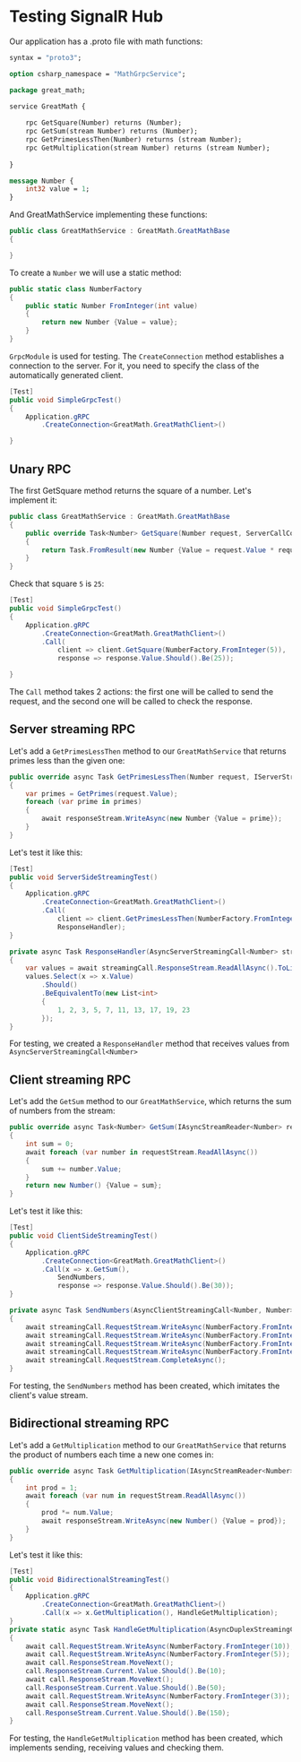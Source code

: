 # Testing SignalR Hub

Our application has a .proto file with math functions:

```protobuf
syntax = "proto3";

option csharp_namespace = "MathGrpcService";

package great_math;

service GreatMath {
    
    rpc GetSquare(Number) returns (Number);
    rpc GetSum(stream Number) returns (Number);
    rpc GetPrimesLessThen(Number) returns (stream Number);
    rpc GetMultiplication(stream Number) returns (stream Number);
    
}

message Number {
    int32 value = 1;
}
```

And GreatMathService implementing these functions:

```csharp
public class GreatMathService : GreatMath.GreatMathBase
{

}
```

To create a `Number` we will use a static method:

```csharp
public static class NumberFactory
{
	public static Number FromInteger(int value)
	{
		return new Number {Value = value};
	}
}
```

`GrpcModule` is used for testing. The `CreateConnection` method establishes a connection to the server. For it, you need to specify the class of the automatically generated client.

```csharp
[Test]
public void SimpleGrpcTest()
{
	Application.gRPC
		.CreateConnection<GreatMath.GreatMathClient>()

}
```

## Unary RPC

The first GetSquare method returns the square of a number. Let's implement it:
```csharp
public class GreatMathService : GreatMath.GreatMathBase
{
	public override Task<Number> GetSquare(Number request, ServerCallContext context)
	{
		return Task.FromResult(new Number {Value = request.Value * request.Value});
	}
}
```

Check that square `5` is `25`:

```csharp
[Test]
public void SimpleGrpcTest()
{
	Application.gRPC
		.CreateConnection<GreatMath.GreatMathClient>()
		.Call(
			client => client.GetSquare(NumberFactory.FromInteger(5)),
			response => response.Value.Should().Be(25));

}

```

The `Call` method takes 2 actions: the first one will be called to send the request, and the second one will be called to check the response.

## Server streaming RPC

Let's add a `GetPrimesLessThen` method to our `GreatMathService` that returns primes less than the given one:

```csharp
public override async Task GetPrimesLessThen(Number request, IServerStreamWriter<Number> responseStream, ServerCallContext context)
{
	var primes = GetPrimes(request.Value);
	foreach (var prime in primes)
	{
		await responseStream.WriteAsync(new Number {Value = prime});
	}
}
```

Let's test it like this:

```csharp
[Test]
public void ServerSideStreamingTest()
{
	Application.gRPC
		.CreateConnection<GreatMath.GreatMathClient>()
		.Call(
			client => client.GetPrimesLessThen(NumberFactory.FromInteger(25)),
			ResponseHandler);
}

private async Task ResponseHandler(AsyncServerStreamingCall<Number> streamingCall)
{
	var values = await streamingCall.ResponseStream.ReadAllAsync().ToListAsync();
	values.Select(x => x.Value)
		.Should()
		.BeEquivalentTo(new List<int>
		{
			1, 2, 3, 5, 7, 11, 13, 17, 19, 23
		});
}
```

For testing, we created a `ResponseHandler` method that receives values from `AsyncServerStreamingCall<Number>`


## Client streaming RPC

Let's add the `GetSum` method to our `GreatMathService`, which returns the sum of numbers from the stream:

```csharp
public override async Task<Number> GetSum(IAsyncStreamReader<Number> requestStream, ServerCallContext context)
{
	int sum = 0;
	await foreach (var number in requestStream.ReadAllAsync())
	{
		sum += number.Value;
	}
	return new Number() {Value = sum};
}
```

Let's test it like this:

```csharp
[Test]
public void ClientSideStreamingTest()
{
	Application.gRPC
		.CreateConnection<GreatMath.GreatMathClient>()
		.Call(x => x.GetSum(),
			SendNumbers,
			response => response.Value.Should().Be(30));
}

private async Task SendNumbers(AsyncClientStreamingCall<Number, Number> streamingCall)
{
	await streamingCall.RequestStream.WriteAsync(NumberFactory.FromInteger(2));
	await streamingCall.RequestStream.WriteAsync(NumberFactory.FromInteger(5));
	await streamingCall.RequestStream.WriteAsync(NumberFactory.FromInteger(10));
	await streamingCall.RequestStream.WriteAsync(NumberFactory.FromInteger(13));
	await streamingCall.RequestStream.CompleteAsync();
}
```

For testing, the `SendNumbers` method has been created, which imitates the client's value stream.


## Bidirectional streaming RPC

Let's add a `GetMultiplication` method to our `GreatMathService` that returns the product of numbers each time a new one comes in:

```csharp
public override async Task GetMultiplication(IAsyncStreamReader<Number> requestStream, IServerStreamWriter<Number> responseStream,ServerCallContext context)
{
	int prod = 1;
	await foreach (var num in requestStream.ReadAllAsync())
	{
		prod *= num.Value;
		await responseStream.WriteAsync(new Number() {Value = prod});
	}
}
```

Let's test it like this:

```csharp
[Test]
public void BidirectionalStreamingTest()
{
	Application.gRPC
		.CreateConnection<GreatMath.GreatMathClient>()
		.Call(x => x.GetMultiplication(), HandleGetMultiplication);
}
private static async Task HandleGetMultiplication(AsyncDuplexStreamingCall<Number, Number> call)
{
	await call.RequestStream.WriteAsync(NumberFactory.FromInteger(10));
	await call.RequestStream.WriteAsync(NumberFactory.FromInteger(5));
	await call.ResponseStream.MoveNext();
	call.ResponseStream.Current.Value.Should().Be(10);
	await call.ResponseStream.MoveNext();
	call.ResponseStream.Current.Value.Should().Be(50);
	await call.RequestStream.WriteAsync(NumberFactory.FromInteger(3));
	await call.ResponseStream.MoveNext();
	call.ResponseStream.Current.Value.Should().Be(150);
}
```

For testing, the `HandleGetMultiplication` method has been created, which implements sending, receiving values and checking them.

